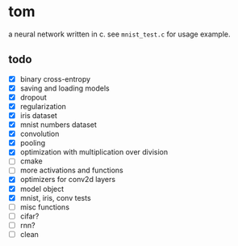 # tom

a neural network written in c. see `mnist_test.c` for usage example.

## todo

- [x] binary cross-entropy
- [x] saving and loading models
- [x] dropout
- [x] regularization
- [x] iris dataset
- [x] mnist numbers dataset
- [x] convolution
- [x] pooling
- [x] optimization with multiplication over division
- [ ] cmake
- [ ] more activations and functions
- [x] optimizers for conv2d layers
- [x] model object
- [x] mnist, iris, conv tests
- [ ] misc functions
- [ ] cifar?
- [ ] rnn?
- [ ] clean